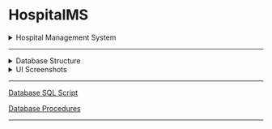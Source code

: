 # HospitalMS

<details>
  <summary>Hospital Management System</summary>
  <p>
   
    The Hospital Management System (HMS) Organized into clinics,
    Each Clinic has a name, working hours, floor number and doctors who manage the clinic.
    We keep track of medical stuff’s first and last name, age, gender,specialization, shifting time,
    year of employment and contact number. The Medical Stuff Includes (Doctors - Receptionist).
    
    Each Doctor writes a detailed Report for each Outpatient describing the Medicines the Patient took,
    the duration Patient spent and his conditional illness.
    Receptionist records the Appointment, Patient NID and description and assigns Patients to a Room.
    
    Each Room has a unique number, floor number, number of beds and taken beds.
    
    The HMS keeps track of Patient’s National ID number, full name,
    conditional illness, responsible Doctor, and the room he stayed at.
    
    For each Outpatient he must check for the Bill by giving the Receptionist the Report,
    Written by the Doctor and pay for that Bill which includes Bill number, Patient name,
    Medicine taken, in/out date and total treatment afford.
  
    The HMS also keeps track of the current available Medicine’s code number, name, quantity, and price.

  </p>
  </details>
  
***

<details>
  <summary>Database Structure</summary>
<p> 
  
  |           Structure                 |                     Screenshot                      | 
  | :---------------------------------: | :---------------------------------------:           |  
  |   ERD Diagram                       | ![](Screenshots/00.%20ERD%20&%20Schema/ERD.png)     |
  |   System Schema                     | ![](Screenshots/00.%20ERD%20&%20Schema/Schema.png)  |

 </p>
</details>

<details>
  <summary>UI Screenshots</summary>
<p>
  <details>
  <summary>Authentication</summary>
  <p>
    
  ![](Screenshots/0.%20Authentication/Login%20Form.png) 
  ![](Screenshots/0.%20Authentication/Register%20Form.png)

  </p>
  </details>

<details>
  <summary>Home</summary>
<p>
    
![](Screenshots/1.%20Home/DoctorHome.png)
![](Screenshots/1.%20Home/Receptionist%20Home.png)
![](Screenshots/1.%20Home/DoctorHome%20x2.png)

</p>
</details>

<details>
  <summary>Appointments</summary>
<p>
    
![](Screenshots/2.%20Appointments/AppointmentForm.png)

</p>
</details>

<details>
  <summary>Reports</summary>
<p>
    
![](Screenshots/3.%20Reports/ReportForm.png)
![](Screenshots/3.%20Reports/DisplayReports.png)
  
</p>
</details>

<details>
  <summary>Bills</summary>
<p>
    
![](Screenshots/6.%20Bills/AddBillForm.png)
![](Screenshots/6.%20Bills/DisplayBillsForm.png)

</p>
</details>

<details>
  <summary>Clinics</summary>
<p>
    
![](Screenshots/4.%20Clinics/ClinicForm.png)

</p>
</details>

<details>
  <summary>Rooms</summary>
<p>
    
![](Screenshots/5.%20Rooms/RoomForm.png)

</p>
</details>
  
<details>
  <summary>Pharmacy</summary>
<p>
    
![](Screenshots/7.%20Pharmacy/PharmacyForm.png)

</p>
</details>

<details>
  <summary>Medical Stuff Data</summary>
<p>
  
![](Screenshots/8.%20Stuff/UserDataForm.png)
  
</p>
</details>
  
  <details>
  <summary>Change Password</summary>
<p>
  
  ![](Screenshots/9.%20Password/ChangePasswordForm.png)
  
</p>
  </details>
  
  <details>
  <summary>Change Password</summary>
<p>
  
  ![](Screenshots/10.%20Patients/PatientsForm.png)
  
</p>
  </details>
  
</p>
</details>

***
[Database SQL Script](HospitalMS/Database/HMS_Database.sql)

[Database Procedures](HospitalMS/Database/Procedures)
***
